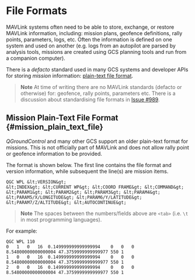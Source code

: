# File Formats

MAVLink systems often need to be able to store, exchange, or restore MAVLink information, including: mission plans, geofence definitions, rally points, parameters, logs, etc. Often the information is defined on one system and used on another (e.g. logs from an autopilot are parsed by analysis tools, missions are created using GCS planning tools and run from a companion computer).

There is a *defacto* standard used in many GCS systems and developer APIs for storing *mission* information: [plain-text file format](#mission_plain_text_file).

> **Note** At time of writing there are no MAVLink standards (defacto or otherwise) for: geofence, rally points, parameters etc. There is a discussion about standardising file formats in [Issue #989](https://github.com/mavlink/mavlink/issues/989).

## Mission Plain-Text File Format {#mission_plain_text_file}

*QGroundControl* and many other GCS support an older plain-text format for missions. This is not officially part of MAVLink and does not allow rally point or geofence information to be provided.

The format is shown below. The first line contains the file format and version information, while subsequent the line(s) are mission items.

    QGC WPL &lt;VERSION&gt;
    &lt;INDEX&gt; &lt;CURRENT WP&gt; &lt;COORD FRAME&gt; &lt;COMMAND&gt; &lt;PARAM1&gt; &lt;PARAM2&gt; &lt;PARAM3&gt; &lt;PARAM4&gt; &lt;PARAM5/X/LONGITUDE&gt; &lt;PARAM6/Y/LATITUDE&gt; &lt;PARAM7/Z/ALTITUDE&gt; &lt;AUTOCONTINUE&gt;
    

> **Note** The spaces between the numbers/fields above are `<tab>` (i.e. `\t` in most programming languages).

For example:

    QGC WPL 110
    0   1   0   16  0.149999999999999994    0   0   0   8.54800000000000004 47.3759999999999977 550 1
    1   0   0   16  0.149999999999999994    0   0   0   8.54800000000000004 47.3759999999999977 550 1
    2   0   0   16  0.149999999999999994    0   0   0   8.54800000000000004 47.3759999999999977 550 1